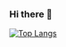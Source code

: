 ### Hi there 👋

[![Top Langs](https://github-readme-stats.vercel.app/api/top-langs/?username=MateuszMielniczuk&hide=css,html,plpgsql&theme=merko&langs_count=8&layout=compact)](https://github.com/anuraghazra/github-readme-stats)
<!--
**MateuszMielniczuk/MateuszMielniczuk** is a ✨ _special_ ✨ repository because its `README.md` (this file) appears on your GitHub profile.

Here are some ideas to get you started:

- 🔭 I’m currently working on ...
- 🌱 I’m currently learning ...
- 👯 I’m looking to collaborate on ...
- 🤔 I’m looking for help with ...
- 💬 Ask me about ...
- 📫 How to reach me: ...
- 😄 Pronouns: ...
- ⚡ Fun fact: ...
-->
